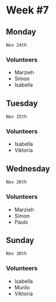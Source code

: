 # Week #7

## Monday
````Nov 24th````
### Volunteers
* Marzieh
* Simon
* Isabella

## Tuesday
````Nov 25th````
### Volunteers
* Isabella
* Viktoria

## Wednesday
````Nov 26th````
### Volunteers
* Marzieh
* Simon
* Paulo

## Sunday
````Nov 30th````
### Volunteers
* Isabella
* Murilo
* Viktoria
